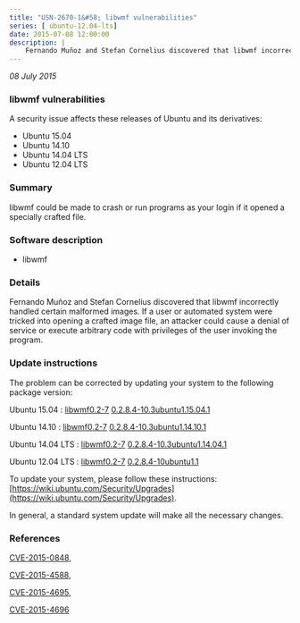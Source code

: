 ```yaml
---
title: "USN-2670-1&#58; libwmf vulnerabilities"
series: [ ubuntu-12.04-lts]
date: 2015-07-08 12:00:00
description: |
    Fernando Muñoz and Stefan Cornelius discovered that libwmf incorrectly handled certain malformed images. If a user or automated system were tricked into opening a crafted image file, an attacker could cause a denial of service or execute arbitrary code with privileges of the user invoking the program. 
--- 
```

 
 

*08 July 2015*

### libwmf vulnerabilities

A security issue affects these releases of Ubuntu and its derivatives:

* Ubuntu 15.04
* Ubuntu 14.10
* Ubuntu 14.04 LTS
* Ubuntu 12.04 LTS

### Summary

libwmf could be made to crash or run programs as your login if it opened a specially crafted file.

### Software description

* libwmf 

### Details

Fernando Muñoz and Stefan Cornelius discovered that libwmf incorrectly handled certain malformed images. If a user or automated system were tricked into opening a crafted image file, an attacker could cause a denial of service or execute arbitrary code with privileges of the user invoking the program. 

### Update instructions

The problem can be corrected by updating your system to the following package version:

Ubuntu 15.04
 : [libwmf0.2-7](https://launchpad.net/ubuntu/+source/libwmf) <span> [0.2.8.4-10.3ubuntu1.15.04.1](https://launchpad.net/ubuntu/+source/libwmf/0.2.8.4-10.3ubuntu1.15.04.1) </span> 

Ubuntu 14.10
 : [libwmf0.2-7](https://launchpad.net/ubuntu/+source/libwmf) <span> [0.2.8.4-10.3ubuntu1.14.10.1](https://launchpad.net/ubuntu/+source/libwmf/0.2.8.4-10.3ubuntu1.14.10.1) </span> 

Ubuntu 14.04 LTS
 : [libwmf0.2-7](https://launchpad.net/ubuntu/+source/libwmf) <span> [0.2.8.4-10.3ubuntu1.14.04.1](https://launchpad.net/ubuntu/+source/libwmf/0.2.8.4-10.3ubuntu1.14.04.1) </span> 

Ubuntu 12.04 LTS
 : [libwmf0.2-7](https://launchpad.net/ubuntu/+source/libwmf) <span> [0.2.8.4-10ubuntu1.1](https://launchpad.net/ubuntu/+source/libwmf/0.2.8.4-10ubuntu1.1) </span> 

To update your system, please follow these instructions: [https://wiki.ubuntu.com/Security/Upgrades](https://wiki.ubuntu.com/Security/Upgrades).

In general, a standard system update will make all the necessary changes. 

### References

 
 [CVE-2015-0848](http://people.ubuntu.com/~ubuntu-security/cve/CVE-2015-0848), 

 [CVE-2015-4588](http://people.ubuntu.com/~ubuntu-security/cve/CVE-2015-4588), 

 [CVE-2015-4695](http://people.ubuntu.com/~ubuntu-security/cve/CVE-2015-4695), 

 [CVE-2015-4696](http://people.ubuntu.com/~ubuntu-security/cve/CVE-2015-4696)
 

